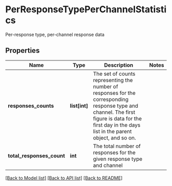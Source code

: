 # PerResponseTypePerChannelStatistics

Per-response type, per-channel response data
## Properties
Name | Type | Description | Notes
------------ | ------------- | ------------- | -------------
**responses_counts** | **list[int]** | The set of counts representing the number of responses for the corresponding response type and channel.  The first figure is data for the first day in the days list in the parent object, and so on. | 
**total_responses_count** | **int** | The total number of responses for the given response type and channel | 

[[Back to Model list]](../README.md#documentation-for-models) [[Back to API list]](../README.md#documentation-for-api-endpoints) [[Back to README]](../README.md)


